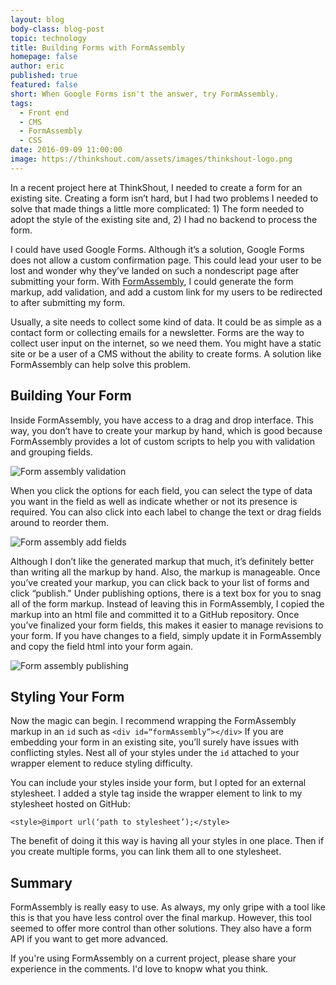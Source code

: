 ```yaml
---
layout: blog
body-class: blog-post
topic: technology
title: Building Forms with FormAssembly
homepage: false
author: eric
published: true
featured: false
short: When Google Forms isn't the answer, try FormAssembly.
tags:
  - Front end
  - CMS
  - FormAssembly
  - CSS
date: 2016-09-09 11:00:00
image: https://thinkshout.com/assets/images/thinkshout-logo.png
---
```

In a recent project here at ThinkShout, I needed to create a form for an existing site. Creating a form isn’t hard, but I had two problems I needed to solve that made things a little more complicated: 1) The form needed to adopt the style of the existing site and, 2) I had no backend to process the form.

I could have used Google Forms. Although it’s a solution, Google Forms does not allow a custom confirmation page. This could lead your user to be lost and wonder why they’ve landed on such a nondescript page after submitting your form. With [FormAssembly](https://www.formassembly.com/), I could generate the form markup, add validation, and add a custom link for my users to be redirected to after submitting my form.

Usually, a site needs to collect some kind of data. It could be as simple as a contact form or collecting emails for a newsletter.  Forms are the way to collect user input on the internet, so we need them. You might have a static site or be a user of a CMS without the ability to create forms. A solution like FormAssembly can help solve this problem.

## Building Your Form
Inside FormAssembly, you have access to a drag and drop interface. This way, you don’t have to create your markup by hand, which is good because FormAssembly provides a lot of custom scripts to help you with validation and grouping fields. 

![Form assembly validation](/assets/images/blog/formassembly-validation.png)

When you click the options for each field, you can select the type of data you want in the field as well as indicate whether or not its presence is required. You can also click into each label to change the text or drag fields around to reorder them.

![Form assembly add fields](/assets/images/blog/formassembly-add-fields.png)

Although I don’t like the generated markup that much, it’s definitely better than writing all the markup by hand. Also, the markup is manageable. Once you’ve created your markup, you can click back to your list of forms and click “publish." Under publishing options, there is a text box for you to snag all of the form markup. Instead of leaving this in FormAssembly, I copied the markup into an html file and committed it to a GitHub repository. Once you’ve finalized your form fields, this makes it easier to manage revisions to your form. If you have changes to a field, simply update it in FormAssembly and copy the field html into your form again.

![Form assembly publishing](/assets/images/blog/formassembly-publishing.png)

## Styling Your Form
Now the magic can begin. I recommend wrapping the FormAssembly markup in an `id` such as `<div id=“formAssembly”></div>` If you are embedding your form in an existing site, you’ll surely have issues with conflicting styles. Nest all of your styles under the `id` attached to your wrapper element to reduce styling difficulty.  

You can include your styles inside your form, but I opted for an external stylesheet.  I added a style tag inside the wrapper element to link to my stylesheet hosted on GitHub:

`<style>@import url(‘path to stylesheet’);</style>`

The benefit of doing it this way is having all your styles in one place. Then if you create multiple forms, you can link them all to one stylesheet.

## Summary
FormAssembly is really easy to use. As always, my only gripe with a tool like this is that you have less control over the final markup. However, this tool seemed to offer more control than other solutions. They also have a form API if you want to get more advanced. 

If you're using FormAssembly on a current project, please share your experience in the comments. I'd love to knopw what you think.
